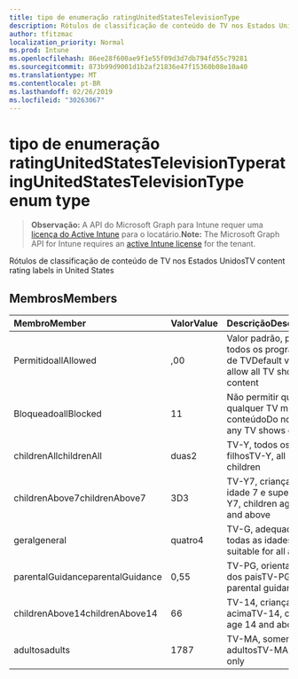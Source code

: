 ```yaml
---
title: tipo de enumeração ratingUnitedStatesTelevisionType
description: Rótulos de classificação de conteúdo de TV nos Estados Unidos
author: tfitzmac
localization_priority: Normal
ms.prod: Intune
ms.openlocfilehash: 86ee28f600ae9f1e55f09d3d7db794fd55c79281
ms.sourcegitcommit: 873b99d9001d1b2af21836e47f15360b08e10a40
ms.translationtype: MT
ms.contentlocale: pt-BR
ms.lasthandoff: 02/26/2019
ms.locfileid: "30263067"
---
```

# <a name="ratingunitedstatestelevisiontype-enum-type"></a><span data-ttu-id="382bf-103">tipo de enumeração ratingUnitedStatesTelevisionType</span><span class="sxs-lookup"><span data-stu-id="382bf-103">ratingUnitedStatesTelevisionType enum type</span></span>

> <span data-ttu-id="382bf-104">**Observação:** A API do Microsoft Graph para Intune requer uma [licença do Active Intune](https://go.microsoft.com/fwlink/?linkid=839381) para o locatário.</span><span class="sxs-lookup"><span data-stu-id="382bf-104">**Note:** The Microsoft Graph API for Intune requires an [active Intune license](https://go.microsoft.com/fwlink/?linkid=839381) for the tenant.</span></span>

<span data-ttu-id="382bf-105">Rótulos de classificação de conteúdo de TV nos Estados Unidos</span><span class="sxs-lookup"><span data-stu-id="382bf-105">TV content rating labels in United States</span></span>

## <a name="members"></a><span data-ttu-id="382bf-106">Membros</span><span class="sxs-lookup"><span data-stu-id="382bf-106">Members</span></span>
|<span data-ttu-id="382bf-107">Membro</span><span class="sxs-lookup"><span data-stu-id="382bf-107">Member</span></span>|<span data-ttu-id="382bf-108">Valor</span><span class="sxs-lookup"><span data-stu-id="382bf-108">Value</span></span>|<span data-ttu-id="382bf-109">Descrição</span><span class="sxs-lookup"><span data-stu-id="382bf-109">Description</span></span>|
|:---|:---|:---|
|<span data-ttu-id="382bf-110">Permitido</span><span class="sxs-lookup"><span data-stu-id="382bf-110">allAllowed</span></span>|<span data-ttu-id="382bf-111">,0</span><span class="sxs-lookup"><span data-stu-id="382bf-111">0</span></span>|<span data-ttu-id="382bf-112">Valor padrão, permitir todos os programas de TV</span><span class="sxs-lookup"><span data-stu-id="382bf-112">Default value, allow all TV shows content</span></span>|
|<span data-ttu-id="382bf-113">Bloqueado</span><span class="sxs-lookup"><span data-stu-id="382bf-113">allBlocked</span></span>|<span data-ttu-id="382bf-114">1</span><span class="sxs-lookup"><span data-stu-id="382bf-114">1</span></span>|<span data-ttu-id="382bf-115">Não permitir que qualquer TV mostre conteúdo</span><span class="sxs-lookup"><span data-stu-id="382bf-115">Do not allow any TV shows content</span></span>|
|<span data-ttu-id="382bf-116">childrenAll</span><span class="sxs-lookup"><span data-stu-id="382bf-116">childrenAll</span></span>|<span data-ttu-id="382bf-117">duas</span><span class="sxs-lookup"><span data-stu-id="382bf-117">2</span></span>|<span data-ttu-id="382bf-118">TV-Y, todos os filhos</span><span class="sxs-lookup"><span data-stu-id="382bf-118">TV-Y, all children</span></span>|
|<span data-ttu-id="382bf-119">childrenAbove7</span><span class="sxs-lookup"><span data-stu-id="382bf-119">childrenAbove7</span></span>|<span data-ttu-id="382bf-120">3D</span><span class="sxs-lookup"><span data-stu-id="382bf-120">3</span></span>|<span data-ttu-id="382bf-121">TV-Y7, crianças da idade 7 e superior</span><span class="sxs-lookup"><span data-stu-id="382bf-121">TV-Y7, children age 7 and above</span></span>|
|<span data-ttu-id="382bf-122">geral</span><span class="sxs-lookup"><span data-stu-id="382bf-122">general</span></span>|<span data-ttu-id="382bf-123">quatro</span><span class="sxs-lookup"><span data-stu-id="382bf-123">4</span></span>|<span data-ttu-id="382bf-124">TV-G, adequada para todas as idades</span><span class="sxs-lookup"><span data-stu-id="382bf-124">TV-G, suitable for all ages</span></span>|
|<span data-ttu-id="382bf-125">parentalGuidance</span><span class="sxs-lookup"><span data-stu-id="382bf-125">parentalGuidance</span></span>|<span data-ttu-id="382bf-126">0,5</span><span class="sxs-lookup"><span data-stu-id="382bf-126">5</span></span>|<span data-ttu-id="382bf-127">TV-PG, orientação dos pais</span><span class="sxs-lookup"><span data-stu-id="382bf-127">TV-PG, parental guidance</span></span>|
|<span data-ttu-id="382bf-128">childrenAbove14</span><span class="sxs-lookup"><span data-stu-id="382bf-128">childrenAbove14</span></span>|<span data-ttu-id="382bf-129">6</span><span class="sxs-lookup"><span data-stu-id="382bf-129">6</span></span>|<span data-ttu-id="382bf-130">TV-14, crianças 14 e acima</span><span class="sxs-lookup"><span data-stu-id="382bf-130">TV-14, children age 14 and above</span></span>|
|<span data-ttu-id="382bf-131">adultos</span><span class="sxs-lookup"><span data-stu-id="382bf-131">adults</span></span>|<span data-ttu-id="382bf-132">178</span><span class="sxs-lookup"><span data-stu-id="382bf-132">7</span></span>|<span data-ttu-id="382bf-133">TV-MA, somente adultos</span><span class="sxs-lookup"><span data-stu-id="382bf-133">TV-MA, adults only</span></span>|



